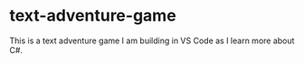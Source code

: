 # text-adventure-game
This is a text adventure game I am building in VS Code as I learn more about C#.
